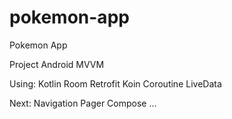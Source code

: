 # pokemon-app
Pokemon App

Project Android
MVVM

Using:
Kotlin
Room
Retrofit
Koin
Coroutine
LiveData

Next:
Navigation
Pager
Compose
...
